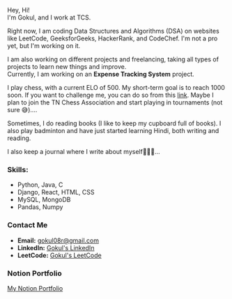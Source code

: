 Hey, Hi!  
I'm Gokul, and I work at TCS.

Right now, I am coding Data Structures and Algorithms (DSA) on websites like LeetCode, GeeksforGeeks, HackerRank, and CodeChef. I'm not a pro yet, but I'm working on it.

I am also working on different projects and freelancing, taking all types of projects to learn new things and improve.  
Currently, I am working on an **Expense Tracking System** project.

I play chess, with a current ELO of 500. My short-term goal is to reach 1000 soon. If you want to challenge me, you can do so from this [link](https://chess.com/play/Gokul21r). Maybe I plan to join the TN Chess Association and start playing in tournaments (not sure 😅)....

Sometimes, I do reading books (I like to keep my cupboard full of books). I also play badminton and have just started learning Hindi, both writing and reading.

I also keep a journal where I write about myself🤵🏻🖤...

### Skills:
- Python, Java, C  
- Django, React, HTML, CSS  
- MySQL, MongoDB  
- Pandas, Numpy

### Contact Me
- **Email:** [gokul08r@gmail.com](mailto:gokul08r@gmail.com)  
- **LinkedIn:** [Gokul's LinkedIn](https://www.linkedin.com/in/gokul8r/)  
- **LeetCode:** [Gokul's LeetCode](https://leetcode.com/u/gokulr08/)

### Notion Portfolio
[My Notion Portfolio](https://gokul08r.notion.site/Hi-I-m-Gokul-f20c05eb444742eaa734fcb1526838c5?pvs=4)
